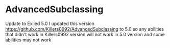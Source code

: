# AdvancedSubclassing
Update to Exiled 5.0
I updated this version https://github.com/Killers0992/AdvancedSubclassing to 5.0 so any abilities that didn't work in Killers0992 version will not work in 5.0 version and some abilities may not work
